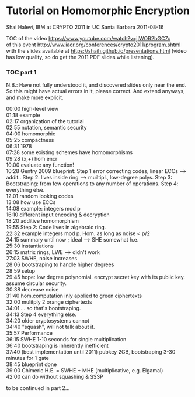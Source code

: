 
# Tutorial on Homomorphic Encryption 
Shai Halevi, IBM at CRYPTO 2011 in UC Santa Barbara 2011-08-16  

TOC of the video https://www.youtube.com/watch?v=jIWOR2bGC7c  
of this event http://www.iacr.org/conferences/crypto2011/program.shtml  
with the slides available at https://shaih.github.io/presentations.html (video has low quality, so do get the 2011 PDF slides while listening).

### TOC part 1
N.B.: Have not fully understood it, and discovered slides only near the end. So this might have actual errors in it, please correct. And extend anyways, and make more explicit. 

00:00 high-level view  
01:18 example  
02:17 organization of the tutorial  
02:55 notation, semantic security  
04:00 homomorphic  
05:25 compactness  
06:31 1978  
07:28 some existing schemes have homomorphisms  
09:28 (x,+) hom encr  
10:00 evaluate any function!  
10:28 Gentry 2009 blueprint: Step 1 error correcting codes, linear ECCs --> addit.. Step 2: lives inside ring --> muiltipl., low-degree polys. Step 3: Bootstraping: from few operations to any number of operations. Step 4: everything else.  
12:01 random looking codes  
13:08 how use ECCs  
14:08 example: integers mod p  
16:10 different input encoding & decryption  
18:20 additive homomorphism  
19:55 Step 2: Code lives in algebraic ring.  
22:32 example integers mod p. Hom. as long as noise < p/2  
24:15 summary until now ; ideal --> SHE somewhat h.e.  
25:30 instantiations  
26:15 matrix rings, LWE --> didn't work  
27:03 SWHE, noise increases  
28:06 bootstraping to handle higher degrees  
28:59 setup  
29:45 hope: low degree polynomial. encrypt secret key with its public key. assume circular security.  
30:38 decrease noise  
31:40 hom.computation inly applied to green ciphertexts  
32:00 mulitply 2 orange ciphertexts  
34:01 ... so that's bootstraping.  
34:13 Step 4 everything else.  
34:20 older cryptosystems cannot  
34:40 "squash", will not talk about it.  
35:57 Performance  
36:15 SWHE 1-10 seconds for single multiplication  
36:40 bootstraping is inherently inefficient  
37:40 (best implementation until 2011) pubkey 2GB, bootstraping 3-30 minutes for 1 gate  
38:45 blueprint done  
39:00 Chimeric H.E. = SWHE + MHE (multiplicative, e.g. Elgamal)  
42:00 can do without squashing & SSSP  

to be continued in part 2...

